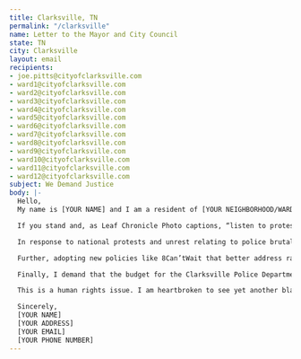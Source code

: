 ```yaml
---
title: Clarksville, TN
permalink: "/clarksville"
name: Letter to the Mayor and City Council
state: TN
city: Clarksville
layout: email
recipients:
- joe.pitts@cityofclarksville.com
- ward1@cityofclarksville.com
- ward2@cityofclarksville.com
- ward3@cityofclarksville.com
- ward4@cityofclarksville.com
- ward5@cityofclarksville.com
- ward6@cityofclarksville.com
- ward7@cityofclarksville.com
- ward8@cityofclarksville.com
- ward9@cityofclarksville.com
- ward10@cityofclarksville.com
- ward11@cityofclarksville.com
- ward12@cityofclarksville.com
subject: We Demand Justice
body: |-
  Hello,
  My name is [YOUR NAME] and I am a resident of [YOUR NEIGHBORHOOD/WARD]. The unjust deaths of George Floyd, Breonna Taylor, and others undeniably call for reform. I am emailing today to demand action.

  If you stand and, as Leaf Chronicle Photo captions, “listen to protesters in the middle of Wilma Rudolph Boulevard on Saturday,” we demand that you recognize and condemn the murder of George Floyd, who did not simply “die in police custody.” Failing to acknowledge his death as a murder only serves to minimize the responsibility that should be assumed by the police.

  In response to national protests and unrest relating to police brutality and racial biases, the Clarksville Police Department has decided to conduct a review of its practices, which articles report you “praised.” I demand that such a review be performed externally rather than internally so as to improve the reliability of the findings of the review. The police killed 1,098 people in 2019. The existing policies do not work. The praise reported in the article is directed towards the CALEA accreditation website. Further research reveals no statistically significant difference between CALEA-accredited departments and non-accredited ones in the total number of complaints received and the number of sustained citizen complaints. That being said, the cities with the highest average number of police killings per 1M in the US (St. Louis and Oklahoma City) also have this accreditation. What significance does CALEA really play in reducing police brutality other than providing a certificate of completion when it is shown not to work?

  Further, adopting new policies like 8Can’tWait that better address racist, biased, and generally dangerous practices is requisite to building a safer community and have been proven to reduce killings by police by up to 72%.

  Finally, I demand that the budget for the Clarksville Police Department be made available immediately and I urge you to consider redistributing funds from the CPD to initiatives relating to community development, COVID-19 relief, Parks and Recreation, and the Clarksville Montgomery County School System. Better investment of resources in these sectors can be used to ameliorate Clarksville’s sense of community and even to address racism explicitly.

  This is a human rights issue. I am heartbroken to see yet another black life lost at the hands of racist officers. They must be held accountable. Your immediate action is necessary. I urge you to do the right thing.

  Sincerely,
  [YOUR NAME]
  [YOUR ADDRESS]
  [YOUR EMAIL]
  [YOUR PHONE NUMBER]
---
```

